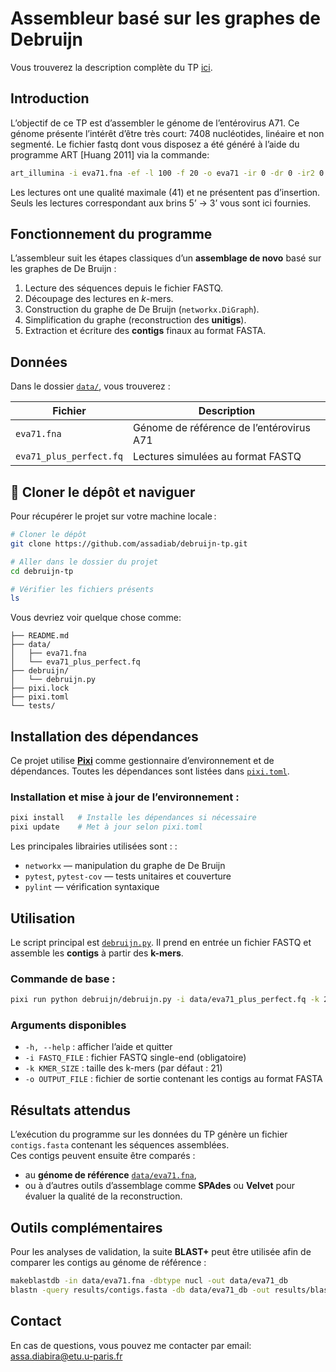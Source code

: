# Assembleur basé sur les graphes de Debruijn

Vous trouverez la description complète du TP [ici]( 
https://docs.google.com/document/d/1P4v3bHbSurD7RXA-ldVwmtNKGvWsnBae51RMGye_KLs/edit?usp=sharing).

## Introduction

L’objectif de ce TP est d’assembler le génome de l’entérovirus A71. Ce génome présente l’intérêt d’être très court: 7408 nucléotides, linéaire et non segmenté.
Le fichier fastq dont vous disposez a été généré à l’aide du programme ART [Huang 2011] via la commande:
```bash
art_illumina -i eva71.fna -ef -l 100 -f 20 -o eva71 -ir 0 -dr 0 -ir2 0 -dr2 0 -na -qL 41 -rs 1539952693
```
Les lectures ont une qualité maximale (41) et ne présentent pas d’insertion. Seuls les lectures correspondant aux brins 5’ -> 3’ vous sont ici fournies.

## Fonctionnement du programme

L’assembleur suit les étapes classiques d’un **assemblage de novo** basé sur les graphes de De Bruijn :

1. Lecture des séquences depuis le fichier FASTQ.  
2. Découpage des lectures en *k*-mers.  
3. Construction du graphe de De Bruijn (`networkx.DiGraph`).  
4. Simplification du graphe (reconstruction des **unitigs**).  
5. Extraction et écriture des **contigs** finaux au format FASTA.  

## Données

Dans le dossier [`data/`](./data/), vous trouverez :

| Fichier | Description |
|----------|-------------|
| `eva71.fna` | Génome de référence de l’entérovirus A71 |
| `eva71_plus_perfect.fq` | Lectures simulées au format FASTQ |

## 🔽 Cloner le dépôt et naviguer

Pour récupérer le projet sur votre machine locale :

```bash
# Cloner le dépôt
git clone https://github.com/assadiab/debruijn-tp.git

# Aller dans le dossier du projet
cd debruijn-tp

# Vérifier les fichiers présents
ls
```
Vous devriez voir quelque chose comme:
```
├── README.md
├── data/
│   ├── eva71.fna
│   └── eva71_plus_perfect.fq
├── debruijn/
│   └── debruijn.py
├── pixi.lock
├── pixi.toml
└── tests/
```

## Installation des dépendances

Ce projet utilise [**Pixi**](https://pixi.sh) comme gestionnaire d’environnement et de dépendances. Toutes les dépendances sont listées dans [`pixi.toml`](./pixi.toml).

### Installation et mise à jour de l’environnement :

```bash
pixi install   # Installe les dépendances si nécessaire
pixi update    # Met à jour selon pixi.toml
```
Les principales librairies utilisées sont : :
- `networkx` — manipulation du graphe de De Bruijn  
- `pytest`, `pytest-cov` — tests unitaires et couverture  
- `pylint` — vérification syntaxique

## Utilisation

Le script principal est [`debruijn.py`](./debruijn/debruijn.py). Il prend en entrée un fichier FASTQ et assemble les **contigs** à partir des **k-mers**.

### Commande de base :

```bash
pixi run python debruijn/debruijn.py -i data/eva71_plus_perfect.fq -k 21 -o results/contigs.fasta
```
### Arguments disponibles

- `-h, --help`         : afficher l’aide et quitter
- `-i FASTQ_FILE`      : fichier FASTQ single-end (obligatoire)
- `-k KMER_SIZE`       : taille des k-mers (par défaut : 21)
- `-o OUTPUT_FILE`     : fichier de sortie contenant les contigs au format FASTA

## Résultats attendus

L’exécution du programme sur les données du TP génère un fichier `contigs.fasta` contenant les séquences assemblées.  
Ces contigs peuvent ensuite être comparés :

- au **génome de référence** [`data/eva71.fna`](./data/eva71.fna),  
- ou à d’autres outils d’assemblage comme **SPAdes** ou **Velvet** pour évaluer la qualité de la reconstruction.

## Outils complémentaires

Pour les analyses de validation, la suite **BLAST+** peut être utilisée afin de comparer les contigs au génome de référence :  

```bash
makeblastdb -in data/eva71.fna -dbtype nucl -out data/eva71_db
blastn -query results/contigs.fasta -db data/eva71_db -out results/blast_results.txt
```

## Contact

En cas de questions, vous pouvez me contacter par email: [assa.diabira@etu.u-paris.fr](mailto:assa.diabira@etu.u-paris.fr)
